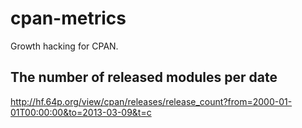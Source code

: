 cpan-metrics
============

Growth hacking for CPAN.

## The number of released modules per date
http://hf.64p.org/view/cpan/releases/release_count?from=2000-01-01T00:00:00&to=2013-03-09&t=c
